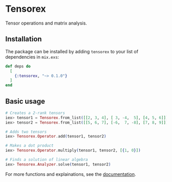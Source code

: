 # Tensorex

Tensor operations and matrix analysis.

## Installation

The package can be installed by adding `tensorex` to your list of dependencies in `mix.exs`:

```elixir
def deps do
  [
    {:tensorex, "~> 0.1.0"}
  ]
end
```

## Basic usage

```elixir
# Creates a 2-rank tensors
iex> tensor1 = Tensorex.from_list([[2, 3, 4], [ 3, -4,  5], [4, 5, 6]])
iex> tensor2 = Tensorex.from_list([[5, 6, 7], [-6,  7, -8], [7, 8, 9]])

# Adds two tensors
iex> Tensorex.Operator.add(tensor1, tensor2)

# Makes a dot product
iex> Tensorex.Operator.multiply(tensor1, tensor2, [{1, 0}])

# Finds a solution of linear algebra
iex> Tensorex.Analyzer.solve(tensor1, tensor2)
```

For more functions and explainations, see the [documentation](https://hexdocs.pm/tensorex).

